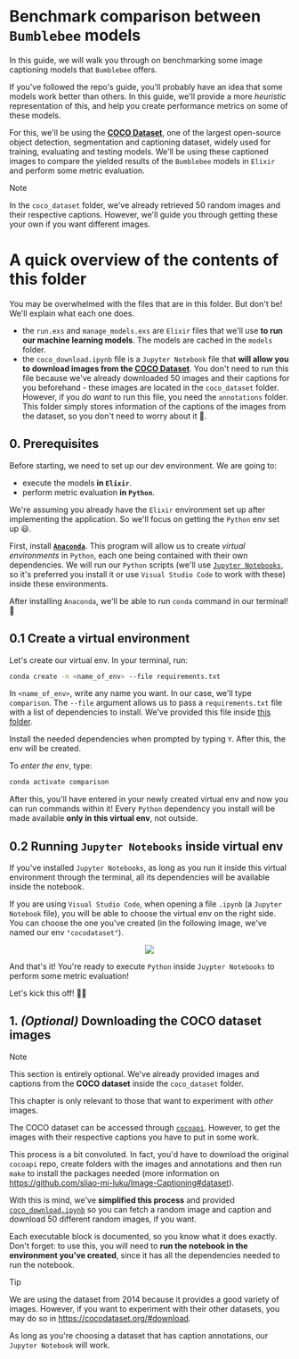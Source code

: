 # Benchmark comparison between `Bumblebee` models 

In this guide, 
we will walk you through on benchmarking
some image captioning models 
that `Bumblebee` offers.

If you've followed the repo's guide, 
you'll probably have an idea that some models work better than others.
In this guide, we'll provide a more *heuristic* representation of this,
and help you create performance metrics on some of these models.

For this, we'll be using 
the [**COCO Dataset**](https://cocodataset.org/#home),
one of the largest open-source object detection, segmentation
and captioning dataset,
widely used for training, evaluating and testing models.
We'll be using these captioned images 
to compare the yielded results of the `Bumblebee` models
in `Elixir` 
and perform some metric evaluation.


> [!NOTE]
>
> In the `coco_dataset` folder,
> we've already retrieved 50 random images and their respective captions.
> However, we'll guide you through getting these your own
> if you want different images.


# A quick overview of the contents of this folder

You may be overwhelmed with the files that are in this folder.
But don't be! 
We'll explain what each one does.

- the `run.exs` and `manage_models.exs`
are `Elixir` files that we'll use **to run our machine learning models**.
The models are cached in the `models` folder.
- the `coco_download.ipynb` file is a `Jupyter Notebook` file
that **will allow you to download images from the [COCO Dataset](https://cocodataset.org/#home)**.
You don't need to run this file because
we've already downloaded 50 images and their captions
for you beforehand -
these images are located in the `coco_dataset` folder.
However, if you *do want* to run this file,
you need the `annotations` folder.
This folder simply stores information of the captions
of the images from the dataset,
so you don't need to worry about it 🙂.


## 0. Prerequisites 

Before starting, we need to set up our dev environment.
We are going to:

- execute the models **in `Elixir`**.
- perform metric evaluation **in `Python`**.

We're assuming you already have the `Elixir` environment set up
after implementing the application.
So we'll focus on getting the `Python` env set up 😃.

First, install [**`Anaconda`**](https://www.anaconda.com/download).
This program will allow us to create *virtual environments*
in `Python`, each one being contained with their own dependencies.
We will run our `Python` scripts 
(we'll use [`Jupyter Notebooks`](https://jupyter.org/), 
so it's preferred you install it or use `Visual Studio Code` 
to work with these)
inside these environments.

After installing `Anaconda`,
we'll be able to run `conda` command in our terminal! 🎉


## 0.1 Create a virtual environment 

Let's create our virtual env.
In your terminal, run:

```sh
conda create -n <name_of_env> --file requirements.txt
```

In `<name_of_env>`, write any name you want.
In our case, we'll type `comparison`.
The `--file` argument allows us to pass a `requirements.txt` file
with a list of dependencies to install.
We've provided this file inside [this folder](./requirements.txt).

Install the needed dependencies when prompted 
by typing `Y`. 
After this, the env will be created.

To *enter the env*, type:

```sh
conda activate comparison
```

After this, 
you'll have entered in your newly created virtual env
and now you can run commands within it!
Every `Python` dependency you install 
will be made available **only in this virtual env**,
not outside.


## 0.2 Running `Jupyter Notebooks` inside virtual env

If you've installed `Jupyter Notebooks`,
as long as you run it inside this virtual environment through the terminal,
all its dependencies will be available inside the notebook.

If you are using `Visual Studio Code`,
when opening a file `.ipynb` (a `Jupyter Notebook` file),
you will be able to choose the virtual env on the right side.
You can choose the one you've created
(in the following image,
we've named our env `"cocodataset"`).

<p align="center">
  <img src="https://github.com/dwyl/image-classifier/assets/17494745/afcf2e39-d7af-48f5-9110-70a8b585a6f1">
</p>

And that's it!
You're ready to execute `Python` inside `Juypter Notebooks`
to perform some metric evaluation!

Let's kick this off! 🏃‍♂️


## 1. *(Optional)* Downloading the COCO dataset images

> [!NOTE]
>
> This section is entirely optional.
> We've already provided images and captions
> from the **COCO dataset** inside the `coco_dataset` folder.
>
> This chapter is only relevant to those
> that want to experiment with *other* images.

The COCO dataset can be accessed through
[`cocoapi`](https://github.com/cocodataset/cocoapi).
However, to get the images with their respective captions
you have to put in some work.

This process is a bit convoluted.
In fact, you'd have to download the original
`cocoapi` repo,
create folders with the images and annotations
and then run `make` to install the packages needed 
(more information on https://github.com/sliao-mi-luku/Image-Captioning#dataset).

With this is mind, 
we've **simplified this process** and
provided [`coco_download.ipynb`](./coco_download.ipynb)
so you can fetch a random image and caption
and download 50 different random images, 
if you want.

Each executable block is documented,
so you know what it does exactly.
Don't forget: to use this, you will need to 
**run the notebook in the environment you've created**,
since it has all the dependencies needed to run the notebook.

> [!TIP]
>
> We are using the dataset from 2014 because
> it provides a good variety of images.
> However, if you want to experiment with 
> their other datasets,
> you may do so in  https://cocodataset.org/#download.
> 
> As long as you're choosing a dataset that has caption annotations,
> our `Jupyter Notebook` will work.





